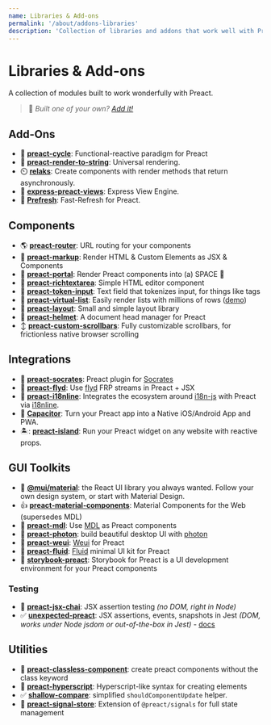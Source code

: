 ```yaml
---
name: Libraries & Add-ons
permalink: '/about/addons-libraries'
description: 'Collection of libraries and addons that work well with Preact'
---
```


# Libraries & Add-ons

A collection of modules built to work wonderfully with Preact.

> :information_desk_person: _Built one of your own?
> [Add it!](https://github.com/preactjs/preact-www/blob/master/content/en/about/libraries-addons.md)_

## Add-Ons

- :repeat: [**preact-cycle**](https://github.com/developit/preact-cycle): Functional-reactive paradigm for Preact
- :page_facing_up: [**preact-render-to-string**](https://github.com/preactjs/preact-render-to-string): Universal rendering.
- :timer_clock: [**relaks**](https://github.com/trambarhq/relaks): Create components with render methods that return asynchronously.
- :nut_and_bolt: [**express-preact-views**](https://github.com/edwjusti/express-preact-views): Express View Engine.
- :floppy_disk: [**Prefresh**](https://github.com/JoviDeCroock/prefresh): Fast-Refresh for Preact.

## Components

- :earth_americas: [**preact-router**](https://github.com/preactjs/preact-router): URL routing for your components
- :bookmark_tabs: [**preact-markup**](https://github.com/developit/preact-markup): Render HTML & Custom Elements as JSX & Components
- :satellite: [**preact-portal**](https://github.com/developit/preact-portal): Render Preact components into (a) SPACE :milky_way:
- :pencil: [**preact-richtextarea**](https://github.com/developit/preact-richtextarea): Simple HTML editor component
- :bookmark: [**preact-token-input**](https://github.com/developit/preact-token-input): Text field that tokenizes input, for things like tags
- :card_index: [**preact-virtual-list**](https://github.com/developit/preact-virtual-list): Easily render lists with millions of rows ([demo](https://jsfiddle.net/developit/qqan9pdo/))
- :triangular_ruler: [**preact-layout**](https://download.github.io/preact-layout/): Small and simple layout library
- :construction_worker: [**preact-helmet**](https://github.com/download/preact-helmet): A document head manager for Preact
- :arrow_up_down: [**preact-custom-scrollbars**](https://github.com/lucafalasco/preact-custom-scrollbars): Fully customizable scrollbars, for frictionless native browser scrolling

## Integrations

- :thought_balloon: [**preact-socrates**](https://github.com/matthewmueller/preact-socrates): Preact plugin for [Socrates](http://github.com/matthewmueller/socrates)
- :rowboat: [**preact-flyd**](https://github.com/xialvjun/preact-flyd): Use [flyd](https://github.com/paldepind/flyd) FRP streams in Preact + JSX
- :speech_balloon: [**preact-i18nline**](https://github.com/download/preact-i18nline): Integrates the ecosystem around [i18n-js](https://github.com/everydayhero/i18n-js) with Preact via [i18nline](https://github.com/download/i18nline).
- :diamond_shape_with_a_dot_inside: [**Capacitor**](https://capacitorjs.com/solution/preact): Turn your Preact app into a Native iOS/Android App and PWA.
- 🏝: [**preact-island**](https://github.com/mwood23/preact-island): Run your Preact widget on any website with reactive props.

## GUI Toolkits

- 🎴 [**@mui/material**](https://github.com/mui-org/material-ui/tree/master/examples/preact): the React UI library you always wanted. Follow your own design system, or start with Material Design.
- :thumbsup: [**preact-material-components**](https://github.com/prateekbh/preact-material-components): Material Components for the Web (supersedes MDL)
- :white_square_button: [**preact-mdl**](https://github.com/developit/preact-mdl): Use [MDL](https://getmdl.io) as Preact components
- :rocket: [**preact-photon**](https://github.com/developit/preact-photon): build beautiful desktop UI with [photon](http://photonkit.com)
- :penguin: [**preact-weui**](https://github.com/afeiship/preact-weui): [Weui](https://github.com/afeiship/preact-weui) for Preact
- 💅 [**preact-fluid**](https://github.com/ajainvivek/preact-fluid): [Fluid](https://github.com/ajainvivek/preact-fluid) minimal UI kit for Preact
- :book: [**storybook-preact**](https://github.com/storybooks/storybook/tree/next/app/preact): Storybook for Preact is a UI development environment for your Preact components

### Testing

- :microscope: [**preact-jsx-chai**](https://github.com/developit/preact-jsx-chai): JSX assertion testing _(no DOM, right in Node)_
- :white_check_mark: [**unexpected-preact**](https://github.com/bruderstein/unexpected-preact): JSX assertions, events, snapshots in Jest _(DOM, works under Node jsdom or out-of-the-box in Jest)_ - [docs](https://bruderstein.github.io/unexpected-preact/)

## Utilities

- :tophat: [**preact-classless-component**](https://github.com/ld0rman/preact-classless-component): create preact components without the class keyword
- :hammer: [**preact-hyperscript**](https://github.com/queckezz/preact-hyperscript): Hyperscript-like syntax for creating elements
- :white_check_mark: [**shallow-compare**](https://github.com/tkh44/shallow-compare): simplified `shouldComponentUpdate` helper.
- :signal_strength: [**preact-signal-store**](https://github.com/EthanStandel/preact-signal-store): Extension of `@preact/signals` for full state management